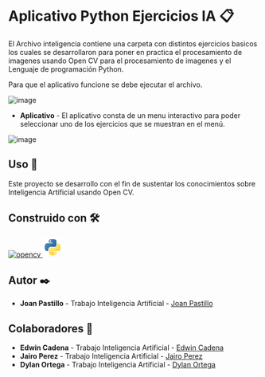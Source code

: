 # Aplicativo Python Ejercicios IA 📋
 
El Archivo inteligencia contiene una carpeta con distintos ejercicios basicos los cuales se desarrollaron para poner en practica el procesamiento de imagenes usando Open CV para el procesamiento de imagenes y  el Lenguaje de programación Python.

Para que el aplicativo funcione se debe ejecutar el archivo.

![image](https://github.com/2k12/python/assets/104972625/da33e0e1-2acd-47b4-b78b-28a8d031bb1c)


- **Aplicativo** -
El aplicativo consta de un menu interactivo para poder seleccionar uno de los ejercicios que se muestran en el menú.

![image](https://github.com/2k12/python/assets/104972625/5ef5c7ea-cef9-404c-9718-af88199764b4)

## Uso 💪

Este proyecto se desarrollo con el fin de sustentar los conocimientos sobre Inteligencia Artificial usando Open CV.

## Construido con 🛠️

<p align="left"> <a href="https://opencv.org/" target="_blank" rel="noreferrer"> <img src="https://www.vectorlogo.zone/logos/opencv/opencv-icon.svg" alt="opencv" width="40" height="40"/> </a> <a href="https://www.python.org" target="_blank" rel="noreferrer"> <img src="https://raw.githubusercontent.com/devicons/devicon/master/icons/python/python-original.svg" alt="python" width="40" height="40"/> </a> </p>

## Autor ✒️

- **Joan Pastillo** - Trabajo Inteligencia Artificial - [Joan Pastillo](https://github.com/2k12)

## Colaboradores 🔧

- **Edwin Cadena** - Trabajo Inteligencia Artificial - [Edwin Cadena](https://github.com/zanianzero)
- **Jairo Perez** - Trabajo Inteligencia Artificial - [Jairo Perez](https://github.com/JairoPerez106)
- **Dylan Ortega** - Trabajo Inteligencia Artificial - [Dylan Ortega](https://github.com/DylanOrtega75)
